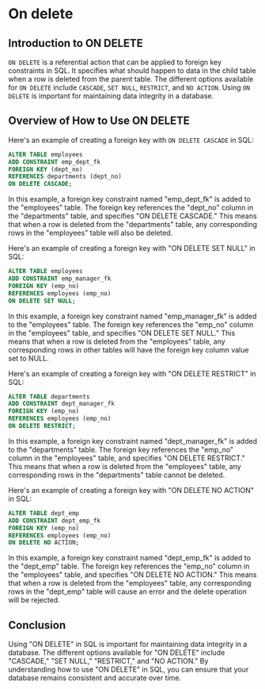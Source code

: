 # On delete 

## Introduction to ON DELETE

`ON DELETE` is a referential action that can be applied to foreign key constraints in SQL. It specifies what should happen to data in the child table when a row is deleted from the parent table. The different options available for `ON DELETE` include `CASCADE`, `SET NULL`, `RESTRICT`, and `NO ACTION`. Using `ON DELETE` is important for maintaining data integrity in a database.

## Overview of How to Use ON DELETE

Here's an example of creating a foreign key with `ON DELETE CASCADE` in SQL:
```sql
ALTER TABLE employees
ADD CONSTRAINT emp_dept_fk
FOREIGN KEY (dept_no)
REFERENCES departments (dept_no)
ON DELETE CASCADE;
```

In this example, a foreign key constraint named "emp_dept_fk" is added to the "employees" table. The foreign key references the "dept_no" column in the "departments" table, and specifies "ON DELETE CASCADE." This means that when a row is deleted from the "departments" table, any corresponding rows in the "employees" table will also be deleted.

Here's an example of creating a foreign key with "ON DELETE SET NULL" in SQL:

```sql
ALTER TABLE employees
ADD CONSTRAINT emp_manager_fk
FOREIGN KEY (emp_no)
REFERENCES employees (emp_no)
ON DELETE SET NULL;
```

In this example, a foreign key constraint named "emp_manager_fk" is added to the "employees" table. The foreign key references the "emp_no" column in the "employees" table, and specifies "ON DELETE SET NULL." This means that when a row is deleted from the "employees" table, any corresponding rows in other tables will have the foreign key column value set to NULL.

Here's an example of creating a foreign key with "ON DELETE RESTRICT" in SQL:
```sql
ALTER TABLE departments
ADD CONSTRAINT dept_manager_fk
FOREIGN KEY (emp_no)
REFERENCES employees (emp_no)
ON DELETE RESTRICT;
```

In this example, a foreign key constraint named "dept_manager_fk" is added to the "departments" table. The foreign key references the "emp_no" column in the "employees" table, and specifies "ON DELETE RESTRICT." This means that when a row is deleted from the "employees" table, any corresponding rows in the "departments" table cannot be deleted.

Here's an example of creating a foreign key with "ON DELETE NO ACTION" in SQL:
```sql
ALTER TABLE dept_emp
ADD CONSTRAINT dept_emp_fk
FOREIGN KEY (emp_no)
REFERENCES employees (emp_no)
ON DELETE NO ACTION;
```

In this example, a foreign key constraint named "dept_emp_fk" is added to the "dept_emp" table. The foreign key references the "emp_no" column in the "employees" table, and specifies "ON DELETE NO ACTION." This means that when a row is deleted from the "employees" table, any corresponding rows in the "dept_emp" table will cause an error and the delete operation will be rejected.

## Conclusion

Using "ON DELETE" in SQL is important for maintaining data integrity in a database. The different options available for "ON DELETE" include "CASCADE," "SET NULL," "RESTRICT," and "NO ACTION." By understanding how to use "ON DELETE" in SQL, you can ensure that your database remains consistent and accurate over time.


